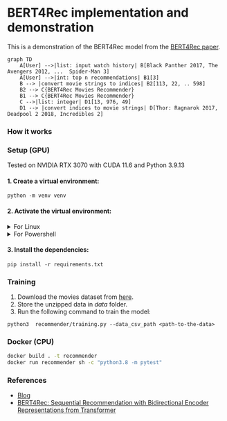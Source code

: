 # BERT4Rec implementation and demonstration

This is a demonstration of the BERT4Rec model from the [BERT4Rec paper](https://arxiv.org/abs/1904.06690).


<!--  a sequence of movies as input and a recommendation as output -->
```mermaid
graph TD
    A[User] -->|list: input watch history| B[Black Panther 2017, The Avengers 2012, ...  Spider-Man 3]
    A[User] -->|int: top n recommendations| B1[3]
    B --> |convert movie strings to indices| B2[113, 22, .. 598]
    B2 --> C{BERT4Rec Movies Recommender}
    B1 --> C{BERT4Rec Movies Recommender}
    C -->|list: integer| D1[13, 976, 49]
    D1 --> |convert indices to movie strings| D[Thor: Ragnarok 2017, Deadpool 2 2018, Incredibles 2]
```

### How it works



### Setup (GPU)

Tested on NVIDIA RTX 3070 with CUDA 11.6 and Python 3.9.13

#### 1. Create a virtual environment:

```
python -m venv venv
```

#### 2. Activate the virtual environment:

<details>
  <summary>For Linux</summary>

  ```
  source venv/bin/activate
  ```

</details>

<details>
  <summary>For Powershell</summary>

  ```
  .\venv\Scripts\activate
  ```

</details>

#### 3. Install the dependencies:

```
pip install -r requirements.txt
```

### Training

1. Download the movies dataset from [here](https://grouplens.org/datasets/movielens/25m/).
2. Store the unzipped data in *data* folder.
3. Run the following command to train the model:

```
python3  recommender/training.py --data_csv_path <path-to-the-data>
```

### Docker (CPU)

```bash
docker build . -t recommender
docker run recommender sh -c "python3.8 -m pytest"
```

### References

- [Blog](https://towardsdatascience.com/build-your-own-movie-recommender-system-using-bert4rec-92e4e34938c5)
- [BERT4Rec: Sequential Recommendation with Bidirectional
  Encoder Representations from Transformer](https://arxiv.org/abs/1904.06690)
